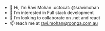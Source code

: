 - 👋 Hi, I’m Ravi Mohan :octocat:  @sravimohan
- 👀 I’m interested in Full stack development
- 💞️ I’m looking to collaborate on .net and react
- 📫 reach me at ravi.mohan@roonga.com.au

<!---
sravimohan/sravimohan is a ✨ special ✨ repository because its `README.md` (this file) appears on your GitHub profile.
You can click the Preview link to take a look at your changes.
--->
